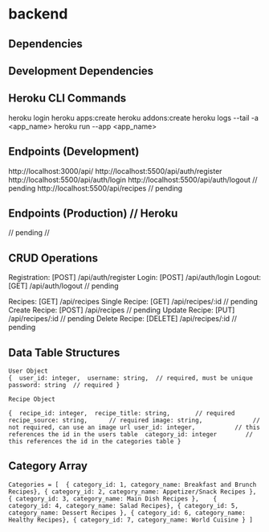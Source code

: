 # backend

## Dependencies

## Development Dependencies

## Heroku CLI Commands
heroku login 
heroku apps:create 
heroku addons:create 
heroku logs --tail -a <app_name> 
heroku run --app <app_name>

## Endpoints (Development)
http://localhost:3000/api/
http://localhost:5500/api/auth/register
http://localhost:5500/api/auth/login
http://localhost:5500/api/auth/logout  // pending
http://localhost:5500/api/recipes      // pending

## Endpoints (Production) // Heroku
// pending //

## CRUD Operations

Registration: [POST] /api/auth/register
Login: [POST] /api/auth/login
Logout: [GET] /api/auth/logout           // pending

Recipes: [GET] /api/recipes
Single Recipe: [GET] /api/recipes/:id     // pending
Create Recipe: [POST] /api/recipes        // pending
Update Recipe: [PUT] /api/recipes/:id     // pending
Delete Recipe: [DELETE] /api/recipes/:id  // pending

## Data Table Structures

`User Object`  
  `{ 
    user_id: integer, 
    username: string,  // required, must be unique
    password: string  // required
	}`

`Recipe Object` 

  `{ 
    recipe_id: integer, 
    recipe_title: string,       // required
    recipe_source: string,      // required
    image: string,              // not required, can use an image url
    user_id: integer,           // this references the id in the users table 
    category_id: integer        // this references the id in the categories table
	}`

## Category Array
`Categories = [ 
	{ category_id: 1, category_name: Breakfast and Brunch Recipes},
	{ category_id: 2, category_name: Appetizer/Snack Recipes },
	{ category_id: 3, category_name: Main Dish Recipes },	
	{ category_id: 4, category_name: Salad Recipes},
	{ category_id: 5, category_name: Dessert Recipes },
	{ category_id: 6, category_name: Healthy Recipes},
	{ category_id: 7, category_name: World Cuisine }
]`